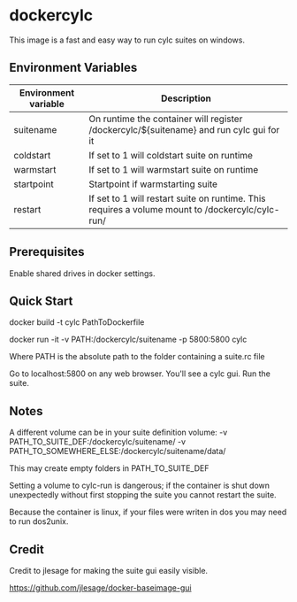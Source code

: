 # dockercylc

This image is a fast and easy way to run cylc suites on windows.

## Environment Variables

| Environment variable | Description |
| -------------------- | -----------------------------------------------------------------------------|
| suitename | On runtime the container will register /dockercylc/${suitename} and run cylc gui for it |
| coldstart | If set to 1 will coldstart suite on runtime |
| warmstart | If set to 1 will warmstart suite on runtime |
| startpoint| Startpoint if warmstarting suite |
| restart   | If set to 1 will restart suite on runtime. This requires a volume mount to /dockercylc/cylc-run/ |

## Prerequisites

Enable shared drives in docker settings.


## Quick Start

docker build -t cylc PathToDockerfile

docker run -it -v PATH:/dockercylc/suitename -p 5800:5800 cylc

Where PATH is the absolute path to the folder containing a suite.rc file

Go to localhost:5800 on any web browser. You'll see a cylc gui. Run the suite.


## Notes

A different volume can be in your suite definition volume: -v PATH_TO_SUITE_DEF:/dockercylc/suitename/ -v PATH_TO_SOMEWHERE_ELSE:/dockercylc/suitename/data/

This may create empty folders in PATH_TO_SUITE_DEF

Setting a volume to cylc-run is dangerous; if the container is shut down unexpectedly without first stopping the suite you cannot restart the suite.

Because the container is linux, if your files were writen in dos you may need to run dos2unix.

## Credit

Credit to jlesage for making the suite gui easily visible.

https://github.com/jlesage/docker-baseimage-gui
